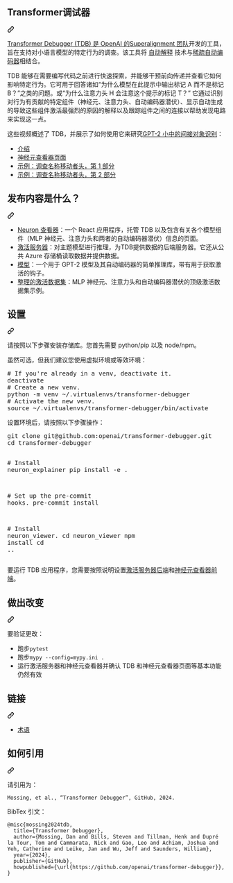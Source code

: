 <div class="Box-sc-g0xbh4-0 bJMeLZ js-snippet-clipboard-copy-unpositioned" data-hpc="true"><article class="markdown-body entry-content container-lg" itemprop="text"><div class="markdown-heading" dir="auto"><h1 tabindex="-1" class="heading-element" dir="auto"><font style="vertical-align: inherit;"><font style="vertical-align: inherit;">Transformer调试器</font></font></h1><a id="user-content-transformer-debugger" class="anchor" aria-label="永久链接：变压器调试器" href="#transformer-debugger"><svg class="octicon octicon-link" viewBox="0 0 16 16" version="1.1" width="16" height="16" aria-hidden="true"><path d="m7.775 3.275 1.25-1.25a3.5 3.5 0 1 1 4.95 4.95l-2.5 2.5a3.5 3.5 0 0 1-4.95 0 .751.751 0 0 1 .018-1.042.751.751 0 0 1 1.042-.018 1.998 1.998 0 0 0 2.83 0l2.5-2.5a2.002 2.002 0 0 0-2.83-2.83l-1.25 1.25a.751.751 0 0 1-1.042-.018.751.751 0 0 1-.018-1.042Zm-4.69 9.64a1.998 1.998 0 0 0 2.83 0l1.25-1.25a.751.751 0 0 1 1.042.018.751.751 0 0 1 .018 1.042l-1.25 1.25a3.5 3.5 0 1 1-4.95-4.95l2.5-2.5a3.5 3.5 0 0 1 4.95 0 .751.751 0 0 1-.018 1.042.751.751 0 0 1-1.042.018 1.998 1.998 0 0 0-2.83 0l-2.5 2.5a1.998 1.998 0 0 0 0 2.83Z"></path></svg></a></div>
<p dir="auto"><font style="vertical-align: inherit;"></font><a href="https://openai.com/blog/introducing-superalignment" rel="nofollow"><font style="vertical-align: inherit;"><font style="vertical-align: inherit;">Transformer Debugger (TDB) 是 OpenAI 的Superalignment 团队</font></font></a><font style="vertical-align: inherit;"><font style="vertical-align: inherit;">开发的工具</font><font style="vertical-align: inherit;">，旨在支持对小语言模型的特定行为的调查。</font><font style="vertical-align: inherit;">该工具将
</font></font><a href="https://openai.com/research/language-models-can-explain-neurons-in-language-models" rel="nofollow"><font style="vertical-align: inherit;"><font style="vertical-align: inherit;">自动解释</font></font></a><font style="vertical-align: inherit;"><font style="vertical-align: inherit;">
技术与</font></font><a href="https://transformer-circuits.pub/2023/monosemantic-features" rel="nofollow"><font style="vertical-align: inherit;"><font style="vertical-align: inherit;">稀疏自动编码器</font></font></a><font style="vertical-align: inherit;"><font style="vertical-align: inherit;">相结合。</font></font></p>
<p dir="auto"><font style="vertical-align: inherit;"><font style="vertical-align: inherit;">TDB 能够在需要编写代码之前进行快速探索，并能够干预前向传递并查看它如何影响特定行为。</font><font style="vertical-align: inherit;">它可用于回答诸如“为什么模型在此提示中输出标记 A 而不是标记 B？”之类的问题。</font><font style="vertical-align: inherit;">或“为什么注意力头 H 会注意这个提示的标记 T？” </font><font style="vertical-align: inherit;">它通过识别对行为有贡献的特定组件（神经元、注意力头、自动编码器潜伏）、显示自动生成的导致这些组件激活最强烈的原因的解释以及跟踪组件之间的连接以帮助发现电路来实现这一点。</font></font></p>
<p dir="auto"><font style="vertical-align: inherit;"><font style="vertical-align: inherit;">这些视频概述了 TDB，并展示了如何使用它来研究</font></font><a href="https://arxiv.org/abs/2211.00593" rel="nofollow"><font style="vertical-align: inherit;"><font style="vertical-align: inherit;">GPT-2 小中的间接对象识别</font></font></a><font style="vertical-align: inherit;"><font style="vertical-align: inherit;">：</font></font></p>
<ul dir="auto">
<li><a href="https://www.loom.com/share/721244075f12439496db5d53439d2f84?sid=8445200e-c49e-4028-8b8e-3ea8d361dec0" rel="nofollow"><font style="vertical-align: inherit;"><font style="vertical-align: inherit;">介绍</font></font></a></li>
<li><a href="https://www.loom.com/share/21b601b8494b40c49b8dc7bfd1dc6829?sid=ee23c00a-9ede-4249-b9d7-c2ba15993556" rel="nofollow"><font style="vertical-align: inherit;"><font style="vertical-align: inherit;">神经元查看器页面</font></font></a></li>
<li><a href="https://www.loom.com/share/3478057cec484a1b85471585fef10811?sid=b9c3be4b-7117-405a-8d31-0f9e541dcfb6" rel="nofollow"><font style="vertical-align: inherit;"><font style="vertical-align: inherit;">示例：调查名称移动者头，第 1 部分</font></font></a></li>
<li><a href="https://www.loom.com/share/6bd8c6bde84b42a98f9a26a969d4a3ad?sid=4a09ac29-58a2-433e-b55d-762414d9a7fa" rel="nofollow"><font style="vertical-align: inherit;"><font style="vertical-align: inherit;">示例：调查名称移动者头，第 2 部分</font></font></a></li>
</ul>
<div class="markdown-heading" dir="auto"><h2 tabindex="-1" class="heading-element" dir="auto"><font style="vertical-align: inherit;"><font style="vertical-align: inherit;">发布内容是什么？</font></font></h2><a id="user-content-whats-in-the-release" class="anchor" aria-label="永久链接： 版本中有哪些内容？" href="#whats-in-the-release"><svg class="octicon octicon-link" viewBox="0 0 16 16" version="1.1" width="16" height="16" aria-hidden="true"><path d="m7.775 3.275 1.25-1.25a3.5 3.5 0 1 1 4.95 4.95l-2.5 2.5a3.5 3.5 0 0 1-4.95 0 .751.751 0 0 1 .018-1.042.751.751 0 0 1 1.042-.018 1.998 1.998 0 0 0 2.83 0l2.5-2.5a2.002 2.002 0 0 0-2.83-2.83l-1.25 1.25a.751.751 0 0 1-1.042-.018.751.751 0 0 1-.018-1.042Zm-4.69 9.64a1.998 1.998 0 0 0 2.83 0l1.25-1.25a.751.751 0 0 1 1.042.018.751.751 0 0 1 .018 1.042l-1.25 1.25a3.5 3.5 0 1 1-4.95-4.95l2.5-2.5a3.5 3.5 0 0 1 4.95 0 .751.751 0 0 1-.018 1.042.751.751 0 0 1-1.042.018 1.998 1.998 0 0 0-2.83 0l-2.5 2.5a1.998 1.998 0 0 0 0 2.83Z"></path></svg></a></div>
<ul dir="auto">
<li><a href="/openai/transformer-debugger/blob/main/neuron_viewer/README.md"><font style="vertical-align: inherit;"><font style="vertical-align: inherit;">Neuron 查看器</font></font></a><font style="vertical-align: inherit;"><font style="vertical-align: inherit;">：一个 React 应用程序，托管 TDB 以及包含有关各个模型组件（MLP 神经元、注意力头和两者的自动编码器潜伏）信息的页面。</font></font></li>
<li><a href="/openai/transformer-debugger/blob/main/neuron_explainer/activation_server/README.md"><font style="vertical-align: inherit;"><font style="vertical-align: inherit;">激活服务器</font></font></a><font style="vertical-align: inherit;"><font style="vertical-align: inherit;">：对主题模型进行推理，为TDB提供数据的后端服务器。</font><font style="vertical-align: inherit;">它还从公共 Azure 存储桶读取数据并提供数据。</font></font></li>
<li><a href="/openai/transformer-debugger/blob/main/neuron_explainer/models/README.md"><font style="vertical-align: inherit;"><font style="vertical-align: inherit;">模型</font></font></a><font style="vertical-align: inherit;"><font style="vertical-align: inherit;">：一个用于 GPT-2 模型及其自动编码器的简单推理库，带有用于获取激活的钩子。</font></font></li>
<li><a href="/openai/transformer-debugger/blob/main/datasets.md"><font style="vertical-align: inherit;"><font style="vertical-align: inherit;">整理的激活数据集</font></font></a><font style="vertical-align: inherit;"><font style="vertical-align: inherit;">：MLP 神经元、注意力头和自动编码器潜伏的顶级激活数据集示例。</font></font></li>
</ul>
<div class="markdown-heading" dir="auto"><h2 tabindex="-1" class="heading-element" dir="auto"><font style="vertical-align: inherit;"><font style="vertical-align: inherit;">设置</font></font></h2><a id="user-content-setup" class="anchor" aria-label="永久链接：设置" href="#setup"><svg class="octicon octicon-link" viewBox="0 0 16 16" version="1.1" width="16" height="16" aria-hidden="true"><path d="m7.775 3.275 1.25-1.25a3.5 3.5 0 1 1 4.95 4.95l-2.5 2.5a3.5 3.5 0 0 1-4.95 0 .751.751 0 0 1 .018-1.042.751.751 0 0 1 1.042-.018 1.998 1.998 0 0 0 2.83 0l2.5-2.5a2.002 2.002 0 0 0-2.83-2.83l-1.25 1.25a.751.751 0 0 1-1.042-.018.751.751 0 0 1-.018-1.042Zm-4.69 9.64a1.998 1.998 0 0 0 2.83 0l1.25-1.25a.751.751 0 0 1 1.042.018.751.751 0 0 1 .018 1.042l-1.25 1.25a3.5 3.5 0 1 1-4.95-4.95l2.5-2.5a3.5 3.5 0 0 1 4.95 0 .751.751 0 0 1-.018 1.042.751.751 0 0 1-1.042.018 1.998 1.998 0 0 0-2.83 0l-2.5 2.5a1.998 1.998 0 0 0 0 2.83Z"></path></svg></a></div>
<p dir="auto"><font style="vertical-align: inherit;"><font style="vertical-align: inherit;">请按照以下步骤安装存储库。</font><font style="vertical-align: inherit;">您首先需要 python/pip 以及 node/npm。</font></font></p>
<p dir="auto"><font style="vertical-align: inherit;"><font style="vertical-align: inherit;">虽然可选，但我们建议您使用虚拟环境或等效环境：</font></font></p>
<div class="highlight highlight-source-shell notranslate position-relative overflow-auto" dir="auto"><pre><span class="pl-c"><span class="pl-c">#</span> If you're already in a venv, deactivate it.</span>
deactivate
<span class="pl-c"><span class="pl-c">#</span> Create a new venv.</span>
python -m venv <span class="pl-k">~</span>/.virtualenvs/transformer-debugger
<span class="pl-c"><span class="pl-c">#</span> Activate the new venv.</span>
<span class="pl-c1">source</span> <span class="pl-k">~</span>/.virtualenvs/transformer-debugger/bin/activate</pre><div class="zeroclipboard-container">
 
  </div></div>
<p dir="auto"><font style="vertical-align: inherit;"><font style="vertical-align: inherit;">设置环境后，请按照以下步骤操作：</font></font></p>
<div class="highlight highlight-source-shell notranslate position-relative overflow-auto" dir="auto"><pre>git clone git@github.com:openai/transformer-debugger.git
<span class="pl-c1">cd</span> transformer-debugger

<span class="pl-c"><span class="pl-c">#</span> Install neuron_explainer</span>
pip install -e <span class="pl-c1">.</span>

<span class="pl-c"><span class="pl-c">#</span> Set up the pre-commit hooks.</span>
pre-commit install

<span class="pl-c"><span class="pl-c">#</span> Install neuron_viewer.</span>
<span class="pl-c1">cd</span> neuron_viewer
npm install
<span class="pl-c1">cd</span> ..</pre><div class="zeroclipboard-container">

  </div></div>
<p dir="auto"><font style="vertical-align: inherit;"><font style="vertical-align: inherit;">要运行 TDB 应用程序，您需要按照说明设置</font></font><a href="/openai/transformer-debugger/blob/main/neuron_explainer/activation_server/README.md"><font style="vertical-align: inherit;"><font style="vertical-align: inherit;">激活服务器后端</font></font></a><font style="vertical-align: inherit;"><font style="vertical-align: inherit;">和</font></font><a href="/openai/transformer-debugger/blob/main/neuron_viewer/README.md"><font style="vertical-align: inherit;"><font style="vertical-align: inherit;">神经元查看器前端</font></font></a><font style="vertical-align: inherit;"><font style="vertical-align: inherit;">。</font></font></p>
<div class="markdown-heading" dir="auto"><h2 tabindex="-1" class="heading-element" dir="auto"><font style="vertical-align: inherit;"><font style="vertical-align: inherit;">做出改变</font></font></h2><a id="user-content-making-changes" class="anchor" aria-label="永久链接：进行更改" href="#making-changes"><svg class="octicon octicon-link" viewBox="0 0 16 16" version="1.1" width="16" height="16" aria-hidden="true"><path d="m7.775 3.275 1.25-1.25a3.5 3.5 0 1 1 4.95 4.95l-2.5 2.5a3.5 3.5 0 0 1-4.95 0 .751.751 0 0 1 .018-1.042.751.751 0 0 1 1.042-.018 1.998 1.998 0 0 0 2.83 0l2.5-2.5a2.002 2.002 0 0 0-2.83-2.83l-1.25 1.25a.751.751 0 0 1-1.042-.018.751.751 0 0 1-.018-1.042Zm-4.69 9.64a1.998 1.998 0 0 0 2.83 0l1.25-1.25a.751.751 0 0 1 1.042.018.751.751 0 0 1 .018 1.042l-1.25 1.25a3.5 3.5 0 1 1-4.95-4.95l2.5-2.5a3.5 3.5 0 0 1 4.95 0 .751.751 0 0 1-.018 1.042.751.751 0 0 1-1.042.018 1.998 1.998 0 0 0-2.83 0l-2.5 2.5a1.998 1.998 0 0 0 0 2.83Z"></path></svg></a></div>
<p dir="auto"><font style="vertical-align: inherit;"><font style="vertical-align: inherit;">要验证更改：</font></font></p>
<ul dir="auto">
<li><font style="vertical-align: inherit;"><font style="vertical-align: inherit;">跑步</font></font><code>pytest</code></li>
<li><font style="vertical-align: inherit;"><font style="vertical-align: inherit;">跑步</font></font><code>mypy --config=mypy.ini .</code></li>
<li><font style="vertical-align: inherit;"><font style="vertical-align: inherit;">运行激活服务器和神经元查看器并确认 TDB 和神经元查看器页面等基本功能仍然有效</font></font></li>
</ul>
<div class="markdown-heading" dir="auto"><h2 tabindex="-1" class="heading-element" dir="auto"><font style="vertical-align: inherit;"><font style="vertical-align: inherit;">链接</font></font></h2><a id="user-content-links" class="anchor" aria-label="永久链接： 链接" href="#links"><svg class="octicon octicon-link" viewBox="0 0 16 16" version="1.1" width="16" height="16" aria-hidden="true"><path d="m7.775 3.275 1.25-1.25a3.5 3.5 0 1 1 4.95 4.95l-2.5 2.5a3.5 3.5 0 0 1-4.95 0 .751.751 0 0 1 .018-1.042.751.751 0 0 1 1.042-.018 1.998 1.998 0 0 0 2.83 0l2.5-2.5a2.002 2.002 0 0 0-2.83-2.83l-1.25 1.25a.751.751 0 0 1-1.042-.018.751.751 0 0 1-.018-1.042Zm-4.69 9.64a1.998 1.998 0 0 0 2.83 0l1.25-1.25a.751.751 0 0 1 1.042.018.751.751 0 0 1 .018 1.042l-1.25 1.25a3.5 3.5 0 1 1-4.95-4.95l2.5-2.5a3.5 3.5 0 0 1 4.95 0 .751.751 0 0 1-.018 1.042.751.751 0 0 1-1.042.018 1.998 1.998 0 0 0-2.83 0l-2.5 2.5a1.998 1.998 0 0 0 0 2.83Z"></path></svg></a></div>
<ul dir="auto">
<li><a href="/openai/transformer-debugger/blob/main/terminology.md"><font style="vertical-align: inherit;"><font style="vertical-align: inherit;">术语</font></font></a></li>
</ul>
<div class="markdown-heading" dir="auto"><h2 tabindex="-1" class="heading-element" dir="auto"><font style="vertical-align: inherit;"><font style="vertical-align: inherit;">如何引用</font></font></h2><a id="user-content-how-to-cite" class="anchor" aria-label="永久链接：如何引用" href="#how-to-cite"><svg class="octicon octicon-link" viewBox="0 0 16 16" version="1.1" width="16" height="16" aria-hidden="true"><path d="m7.775 3.275 1.25-1.25a3.5 3.5 0 1 1 4.95 4.95l-2.5 2.5a3.5 3.5 0 0 1-4.95 0 .751.751 0 0 1 .018-1.042.751.751 0 0 1 1.042-.018 1.998 1.998 0 0 0 2.83 0l2.5-2.5a2.002 2.002 0 0 0-2.83-2.83l-1.25 1.25a.751.751 0 0 1-1.042-.018.751.751 0 0 1-.018-1.042Zm-4.69 9.64a1.998 1.998 0 0 0 2.83 0l1.25-1.25a.751.751 0 0 1 1.042.018.751.751 0 0 1 .018 1.042l-1.25 1.25a3.5 3.5 0 1 1-4.95-4.95l2.5-2.5a3.5 3.5 0 0 1 4.95 0 .751.751 0 0 1-.018 1.042.751.751 0 0 1-1.042.018 1.998 1.998 0 0 0-2.83 0l-2.5 2.5a1.998 1.998 0 0 0 0 2.83Z"></path></svg></a></div>
<p dir="auto"><font style="vertical-align: inherit;"><font style="vertical-align: inherit;">请引用为：</font></font></p>
<div class="snippet-clipboard-content notranslate position-relative overflow-auto"><pre class="notranslate"><code>Mossing, et al., “Transformer Debugger”, GitHub, 2024.
</code></pre><div class="zeroclipboard-container">

  </div></div>
<p dir="auto"><font style="vertical-align: inherit;"><font style="vertical-align: inherit;">BibTex 引文：</font></font></p>
<div class="snippet-clipboard-content notranslate position-relative overflow-auto"><pre class="notranslate"><code>@misc{mossing2024tdb,
  title={Transformer Debugger},
  author={Mossing, Dan and Bills, Steven and Tillman, Henk and Dupré la Tour, Tom and Cammarata, Nick and Gao, Leo and Achiam, Joshua and Yeh, Catherine and Leike, Jan and Wu, Jeff and Saunders, William},
  year={2024},
  publisher={GitHub},
  howpublished={\url{https://github.com/openai/transformer-debugger}},
}
</code></pre><div class="zeroclipboard-container">

  </div></div>
</article></div>
